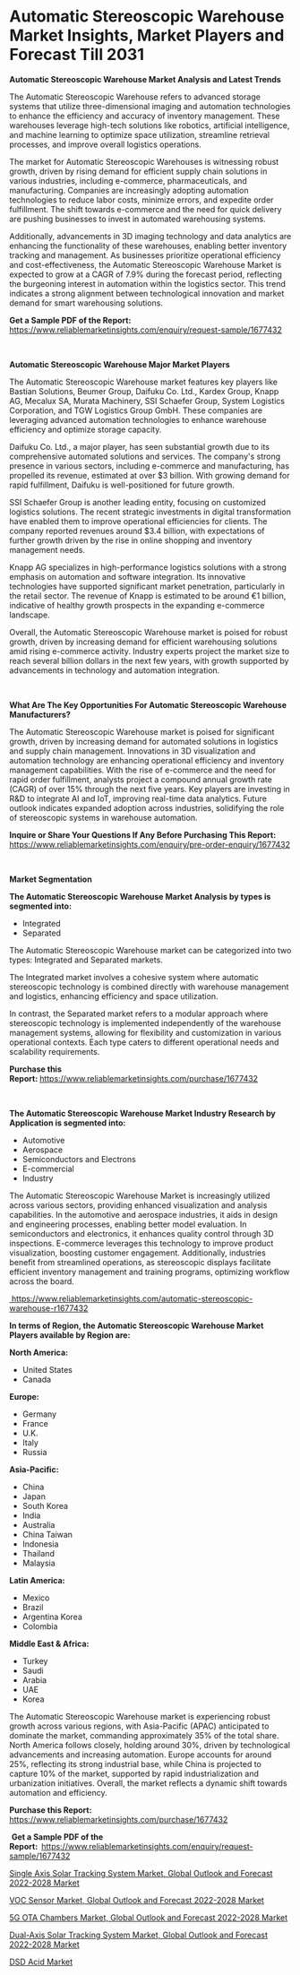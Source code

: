 <p><h1>Automatic Stereoscopic Warehouse Market Insights, Market Players and Forecast Till 2031</h1></p><p><strong>Automatic Stereoscopic Warehouse Market Analysis and Latest Trends</strong></p>
<p><p>The Automatic Stereoscopic Warehouse refers to advanced storage systems that utilize three-dimensional imaging and automation technologies to enhance the efficiency and accuracy of inventory management. These warehouses leverage high-tech solutions like robotics, artificial intelligence, and machine learning to optimize space utilization, streamline retrieval processes, and improve overall logistics operations.</p><p>The market for Automatic Stereoscopic Warehouses is witnessing robust growth, driven by rising demand for efficient supply chain solutions in various industries, including e-commerce, pharmaceuticals, and manufacturing. Companies are increasingly adopting automation technologies to reduce labor costs, minimize errors, and expedite order fulfillment. The shift towards e-commerce and the need for quick delivery are pushing businesses to invest in automated warehousing systems.</p><p>Additionally, advancements in 3D imaging technology and data analytics are enhancing the functionality of these warehouses, enabling better inventory tracking and management. As businesses prioritize operational efficiency and cost-effectiveness, the Automatic Stereoscopic Warehouse Market is expected to grow at a CAGR of 7.9% during the forecast period, reflecting the burgeoning interest in automation within the logistics sector. This trend indicates a strong alignment between technological innovation and market demand for smart warehousing solutions.</p></p>
<p><strong>Get a Sample PDF of the Report:&nbsp;</strong> <a href="https://www.reliablemarketinsights.com/enquiry/request-sample/1677432?utm_campaign=1589&utm_medium=2&utm_source=Github&utm_content=ia&utm_term=14102024&utm_id=automatic-stereoscopic-warehouse">https://www.reliablemarketinsights.com/enquiry/request-sample/1677432</a></p>
<p>&nbsp;</p>
<p><strong>Automatic Stereoscopic Warehouse Major Market Players</strong></p>
<p><p>The Automatic Stereoscopic Warehouse market features key players like Bastian Solutions, Beumer Group, Daifuku Co. Ltd., Kardex Group, Knapp AG, Mecalux SA, Murata Machinery, SSI Schaefer Group, System Logistics Corporation, and TGW Logistics Group GmbH. These companies are leveraging advanced automation technologies to enhance warehouse efficiency and optimize storage capacity.</p><p>Daifuku Co. Ltd., a major player, has seen substantial growth due to its comprehensive automated solutions and services. The company's strong presence in various sectors, including e-commerce and manufacturing, has propelled its revenue, estimated at over $3 billion. With growing demand for rapid fulfillment, Daifuku is well-positioned for future growth.</p><p>SSI Schaefer Group is another leading entity, focusing on customized logistics solutions. The recent strategic investments in digital transformation have enabled them to improve operational efficiencies for clients. The company reported revenues around $3.4 billion, with expectations of further growth driven by the rise in online shopping and inventory management needs.</p><p>Knapp AG specializes in high-performance logistics solutions with a strong emphasis on automation and software integration. Its innovative technologies have supported significant market penetration, particularly in the retail sector. The revenue of Knapp is estimated to be around €1 billion, indicative of healthy growth prospects in the expanding e-commerce landscape.</p><p>Overall, the Automatic Stereoscopic Warehouse market is poised for robust growth, driven by increasing demand for efficient warehousing solutions amid rising e-commerce activity. Industry experts project the market size to reach several billion dollars in the next few years, with growth supported by advancements in technology and automation integration.</p></p>
<p>&nbsp;</p>
<p><strong>What Are The Key Opportunities For Automatic Stereoscopic Warehouse Manufacturers?</strong></p>
<p><p>The Automatic Stereoscopic Warehouse market is poised for significant growth, driven by increasing demand for automated solutions in logistics and supply chain management. Innovations in 3D visualization and automation technology are enhancing operational efficiency and inventory management capabilities. With the rise of e-commerce and the need for rapid order fulfillment, analysts project a compound annual growth rate (CAGR) of over 15% through the next five years. Key players are investing in R&D to integrate AI and IoT, improving real-time data analytics. Future outlook indicates expanded adoption across industries, solidifying the role of stereoscopic systems in warehouse automation.</p></p>
<p><strong>Inquire or Share Your Questions If Any Before Purchasing This Report:</strong> <a href="https://www.reliablemarketinsights.com/enquiry/pre-order-enquiry/1677432?utm_campaign=1589&utm_medium=2&utm_source=Github&utm_content=ia&utm_term=14102024&utm_id=automatic-stereoscopic-warehouse">https://www.reliablemarketinsights.com/enquiry/pre-order-enquiry/1677432</a></p>
<p>&nbsp;</p>
<p><strong>Market Segmentation</strong></p>
<p><strong>The Automatic Stereoscopic Warehouse Market Analysis by types is segmented into:</strong></p>
<p><ul><li>Integrated</li><li>Separated</li></ul></p>
<p><p>The Automatic Stereoscopic Warehouse market can be categorized into two types: Integrated and Separated markets. </p><p>The Integrated market involves a cohesive system where automatic stereoscopic technology is combined directly with warehouse management and logistics, enhancing efficiency and space utilization. </p><p>In contrast, the Separated market refers to a modular approach where stereoscopic technology is implemented independently of the warehouse management systems, allowing for flexibility and customization in various operational contexts. Each type caters to different operational needs and scalability requirements.</p></p>
<p><strong>Purchase this Report:&nbsp;</strong><a href="https://www.reliablemarketinsights.com/purchase/1677432?utm_campaign=1589&utm_medium=2&utm_source=Github&utm_content=ia&utm_term=14102024&utm_id=automatic-stereoscopic-warehouse">https://www.reliablemarketinsights.com/purchase/1677432</a></p>
<p>&nbsp;</p>
<p><strong>The Automatic Stereoscopic Warehouse Market Industry Research by Application is segmented into:</strong></p>
<p><ul><li>Automotive</li><li>Aerospace</li><li>Semiconductors and Electrons</li><li>E-commercial</li><li>Industry</li></ul></p>
<p><p>The Automatic Stereoscopic Warehouse Market is increasingly utilized across various sectors, providing enhanced visualization and analysis capabilities. In the automotive and aerospace industries, it aids in design and engineering processes, enabling better model evaluation. In semiconductors and electronics, it enhances quality control through 3D inspections. E-commerce leverages this technology to improve product visualization, boosting customer engagement. Additionally, industries benefit from streamlined operations, as stereoscopic displays facilitate efficient inventory management and training programs, optimizing workflow across the board.</p></p>
<p><a href="https://www.reliablemarketinsights.com/automatic-stereoscopic-warehouse-r1677432?utm_campaign=1589&utm_medium=2&utm_source=Github&utm_content=ia&utm_term=14102024&utm_id=automatic-stereoscopic-warehouse">&nbsp;https://www.reliablemarketinsights.com/automatic-stereoscopic-warehouse-r1677432</a></p>
<p><strong>In terms of Region, the Automatic Stereoscopic Warehouse Market Players available by Region are:</strong></p>
<p>
    <p> <strong> North America: </strong>
        <ul>
            <li>United States</li>
            <li>Canada</li>
        </ul>
        </p> 
    <p> <strong> Europe: </strong>
        <ul>
            <li>Germany</li>
            <li>France</li>
            <li>U.K.</li>
            <li>Italy</li>
            <li>Russia</li>
        </ul>
        </p> 
    <p> <strong> Asia-Pacific: </strong>
        <ul>
            <li>China</li>
            <li>Japan</li>
            <li>South Korea</li>
            <li>India</li>
            <li>Australia</li>
            <li>China Taiwan</li>
            <li>Indonesia</li>
            <li>Thailand</li>
            <li>Malaysia</li>
        </ul>
        </p> 
    <p> <strong> Latin America: </strong>
        <ul>
            <li>Mexico</li>
            <li>Brazil</li>
            <li>Argentina Korea</li>
            <li>Colombia</li>
        </ul>
        </p> 
    <p> <strong> Middle East & Africa: </strong>
        <ul>
            <li>Turkey</li>
            <li>Saudi</li>
            <li>Arabia</li>
            <li>UAE</li>
            <li>Korea</li>
        </ul>
    </p>
    </p>
<p><p>The Automatic Stereoscopic Warehouse market is experiencing robust growth across various regions, with Asia-Pacific (APAC) anticipated to dominate the market, commanding approximately 35% of the total share. North America follows closely, holding around 30%, driven by technological advancements and increasing automation. Europe accounts for around 25%, reflecting its strong industrial base, while China is projected to capture 10% of the market, supported by rapid industrialization and urbanization initiatives. Overall, the market reflects a dynamic shift towards automation and efficiency.</p></p>
<p><strong>Purchase this Report: </strong><a href="https://www.reliablemarketinsights.com/purchase/1677432?utm_campaign=1589&utm_medium=2&utm_source=Github&utm_content=ia&utm_term=14102024&utm_id=automatic-stereoscopic-warehouse">https://www.reliablemarketinsights.com/purchase/1677432</a></p>
<p>&nbsp;<strong>Get a Sample PDF of the Report:&nbsp;&nbsp;</strong><a href="https://www.reliablemarketinsights.com/enquiry/request-sample/1677432?utm_campaign=1589&utm_medium=2&utm_source=Github&utm_content=ia&utm_term=14102024&utm_id=automatic-stereoscopic-warehouse">https://www.reliablemarketinsights.com/enquiry/request-sample/1677432</a></p>
<p><strong></strong></p>
<p><p><a href="https://www.linkedin.com/pulse/global-single-axis-solar-tracking-system-market-outlook-forecast-q3phf?trk=public_post_embed_feed-article-content&utm_campaign=1589&utm_medium=2&utm_source=Github&utm_content=ia&utm_term=14102024&utm_id=automatic-stereoscopic-warehouse">Single Axis Solar Tracking System Market, Global Outlook and Forecast 2022-2028 Market</a></p><p><a href="https://www.linkedin.com/pulse/voc-sensor-market-global-outlook-forecast-2022-2028-industry-landscape-z7ykf?trk=public_post_embed_feed-article-content&utm_campaign=1589&utm_medium=2&utm_source=Github&utm_content=ia&utm_term=14102024&utm_id=automatic-stereoscopic-warehouse">VOC Sensor Market, Global Outlook and Forecast 2022-2028 Market</a></p><p><a href="https://www.linkedin.com/pulse/global-5g-ota-chambers-market-outlook-forecast-2022-2028-landscape-2mhcf?trk=public_post_embed_feed-article-content&utm_campaign=1589&utm_medium=2&utm_source=Github&utm_content=ia&utm_term=14102024&utm_id=automatic-stereoscopic-warehouse">5G OTA Chambers Market, Global Outlook and Forecast 2022-2028 Market</a></p><p><a href="https://www.linkedin.com/pulse/pioneering-growth-analyzing-global-dual-axis-solar-tracking-system-w6qnf?trk=public_post_embed_feed-article-content&utm_campaign=1589&utm_medium=2&utm_source=Github&utm_content=ia&utm_term=14102024&utm_id=automatic-stereoscopic-warehouse">Dual-Axis Solar Tracking System Market, Global Outlook and Forecast 2022-2028 Market</a></p><p><a href="https://github.com/NarcisoFerry/Market-Research-Report-List-1/blob/main/dsd-acid-market.md?utm_campaign=1589&utm_medium=2&utm_source=Github&utm_content=ia&utm_term=14102024&utm_id=automatic-stereoscopic-warehouse">DSD Acid Market</a></p></p>